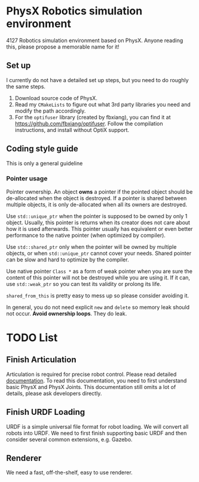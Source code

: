 # PhysX Robotics simulation environment
4127 Robotics simulation environment based on PhysX. Anyone reading this, please
propose a memorable name for it!

## Set up
I currently do not have a detailed set up steps, but you need to do roughly the same steps.

1. Download source code of PhysX.
2. Read my `CMakeLists` to figure out what 3rd party libraries you need and modify the path accordingly.
3. For the `optifuser` library (created by fbxiang), you can find it at https://github.com/fbxiang/optifuser. Follow the compilation instructions, and install without OptiX support.

## Coding style guide
This is only a general guideline
### Pointer usage
Pointer ownership. An object **owns** a pointer if the pointed object should be
de-allocated when the object is destroyed. If a pointer is shared between
multiple objects, it is only de-allocated when all its owners are destroyed.

Use `std::unique_ptr` when the pointer is supposed to be owned by only 1 object.
Usually, this pointer is returns when its creator does not care about how it is
used afterwards. This pointer usually has equivalent or even better performance
to the native pointer (when optimized by compiler).

Use `std::shared_ptr` only when the pointer will be owned by multiple objects,
or when `std::unique_ptr` cannot cover your needs. Shared pointer can be slow
and hard to optimize by the compiler.

Use native pointer `Class *` as a form of weak pointer when you are sure the
content of this pointer will not be destroyed while you are using it. If it can,
use `std::weak_ptr` so you can test its validity or prolong its life.

`shared_from_this` is pretty easy to mess up so please consider avoiding it.

In general, you do not need explicit `new` and `delete` so memory leak should
not occur. **Avoid ownership loops**. They do leak.

# TODO List
## Finish Articulation
Articulation is required for precise robot control. Please read detailed
[documentation](https://gameworksdocs.nvidia.com/PhysX/4.0/documentation/PhysXGuide/Manual/Articulations.html).
To read this documentation, you need to first understand basic PhysX and PhysX
Joints. This documentation still omits a lot of details, please ask developers
directly.

## Finish URDF Loading
URDF is a simple universal file format for robot loading. We will convert all robots into URDF. We need to first finish supporting basic URDF and then consider several common extensions, e.g. Gazebo.

## Renderer
We need a fast, off-the-shelf, easy to use renderer.
